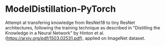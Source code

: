 # ModelDistillation-PyTorch
Attempt at transfering knowledge from ResNet18 to tiny ResNet architectures, following the training technique as described in "Distilling the Knowledge in a Neural Network" by Hinton et al. (https://arxiv.org/pdf/1503.02531.pdf), applied on ImageNet dataset.
